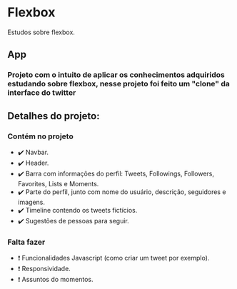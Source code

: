 # Flexbox
Estudos sobre flexbox.

## App
### Projeto com o intuito de aplicar os conhecimentos adquiridos estudando sobre flexbox, nesse projeto foi feito um "clone" da interface do twitter

## Detalhes do projeto:

### Contém no projeto
- ✔️ Navbar.
- ✔️ Header.
- ✔️ Barra com informações do perfil: Tweets, Followings, Followers, Favorites, Lists e Moments. 
- ✔️ Parte do perfil, junto com nome do usuário, descrição, seguidores e imagens.
- ✔️ Timeline contendo os tweets fictícios.
- ✔️ Sugestões de pessoas para seguir.

### Falta fazer
-  ❗ Funcionalidades Javascript (como criar um tweet por exemplo).
-  ❗ Responsividade.
-  ❗ Assuntos do momentos.
